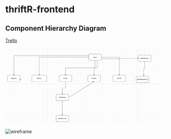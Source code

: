 # thriftR-frontend

## Component Hierarchy Diagram

[Trello](https://trello.com/b/y6oG2JhY/thriftr)

![Image](/assets/Screen%20Shot%202022-08-11%20at%2012.42.47%20PM.png)

![wireframe](https://user-images.githubusercontent.com/107195049/184223709-e6f0927b-30f7-4d22-8d32-d8b49cb81a3e.png)


